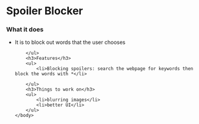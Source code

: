 <!DOCTYPE html>
<html>
    <body>
        <h1> Spoiler Blocker</h1>
        <h3>What it does</h3>
        <ul>
            <li>It is to block out words that the user chooses</li>
            
        </ul>
        <h3>Features</h3>
        <ul>
            <li>Blocking spoilers: search the webpage for keywords then block the words with *</li>
            
        </ul>
        <h3>Things to work on</h3>
        <ul>
            <li>blurring images</li>
            <li>better UI</li>
        </ul>
    </body>
</html>